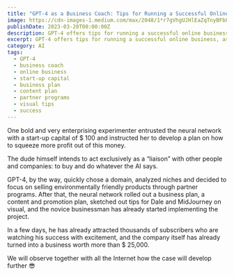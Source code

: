 ```yaml
---
title: "GPT-4 as a Business Coach: Tips for Running a Successful Online Business"
image: https://cdn-images-1.medium.com/max/2048/1*r7gVhgUJHlEaZqTnyBFbLg.jpeg
publishDate: 2023-03-20T00:00:00Z
description: GPT-4 offers tips for running a successful online business, as demonstrated by a daring experiment in which the neural network was given a start-up capital of $100 to develop a profitable business plan. The experiment succeeded, with GPT-4 choosing a domain, analyzing niches, and focusing on selling environmentally friendly products through partner programs. The novice businessman has already implemented the project and attracted thousands of subscribers, and the company is now worth more than $25,000. Learn more about the potential of GPT-4 as a business coach in this article.
excerpt: GPT-4 offers tips for running a successful online business, as demonstrated by a daring experiment in which the neural network was given a start-up capital of $100 to develop...
category: AI
tags:
  - GPT-4
  - business coach
  - online business
  - start-up capital
  - business plan
  - content plan
  - partner programs
  - visual tips
  - success
---
```


One bold and very enterprising experimenter entrusted the neural network with a start-up capital of $ 100 and instructed her to develop a plan on how to squeeze more profit out of this money.

The dude himself intends to act exclusively as a “liaison” with other people and companies: to buy and do whatever the AI says.

GPT-4, by the way, quickly chose a domain, analyzed niches and decided to focus on selling environmentally friendly products through partner programs. After that, the neural network rolled out a business plan, a content and promotion plan, sketched out tips for Dale and MidJourney on visual, and the novice businessman has already started implementing the project.

In a few days, he has already attracted thousands of subscribers who are watching his success with excitement, and the company itself has already turned into a business worth more than $ 25,000.

We will observe together with all the Internet how the case will develop further 😎
